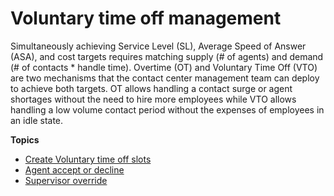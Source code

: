 # Voluntary time off management<a name="scheduling-voluntary-time-off"></a>

Simultaneously achieving Service Level \(SL\), Average Speed of Answer \(ASA\), and cost targets requires matching supply \(\# of agents\) and demand \(\# of contacts \* handle time\)\. Overtime \(OT\) and Voluntary Time Off \(VTO\) are two mechanisms that the contact center management team can deploy to achieve both targets\. OT allows handling a contact surge or agent shortages without the need to hire more employees while VTO allows handling a low volume contact period without the expenses of employees in an idle state\.

**Topics**
+ [Create Voluntary time off slots](create-vto-slots.md)
+ [Agent accept or decline](agent-accept-decline-vto.md)
+ [Supervisor override](supervisor-override-vto.md)